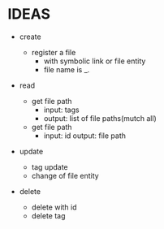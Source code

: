 # IDEAS

- create
  - register a file
    - with symbolic link or file entity
    - file name is <id>_<tags>.<ext>

- read
  - get file path
    - input: tags
    - output: list of file paths(mutch all)
  - get file path
    - input: id
      output: file path

- update
  - tag update
  - change of file entity

- delete
  - delete with id
  - delete tag
